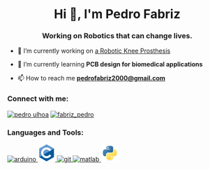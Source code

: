 <h1 align="center">Hi 👋, I'm Pedro Fabriz</h1>
<h3 align="center">Working on Robotics that can change lives.</h3>

- 🔭 I’m currently working on [a Robotic Knee Prosthesis](https://www.linkedin.com/posts/rafhael-m-andrade-04029216a_robotics-prosthetics-activity-6963664689520107521-OdI1?utm_source=share&utm_medium=member_desktop)

- 🌱 I’m currently learning **PCB design for biomedical applications**

- 📫 How to reach me **pedrofabriz2000@gmail.com**

<h3 align="left">Connect with me:</h3>
<p align="left">
<a href="https://linkedin.com/in/pedro ulhoa" target="blank"><img align="center" src="https://raw.githubusercontent.com/rahuldkjain/github-profile-readme-generator/master/src/images/icons/Social/linked-in-alt.svg" alt="pedro ulhoa" height="30" width="40" /></a>
<a href="https://instagram.com/fabriz_pedro" target="blank"><img align="center" src="https://raw.githubusercontent.com/rahuldkjain/github-profile-readme-generator/master/src/images/icons/Social/instagram.svg" alt="fabriz_pedro" height="30" width="40" /></a>
</p>

<h3 align="left">Languages and Tools:</h3>
<p align="left"> <a href="https://www.arduino.cc/" target="_blank" rel="noreferrer"> <img src="https://cdn.worldvectorlogo.com/logos/arduino-1.svg" alt="arduino" width="40" height="40"/> </a> <a href="https://www.cprogramming.com/" target="_blank" rel="noreferrer"> <img src="https://raw.githubusercontent.com/devicons/devicon/master/icons/c/c-original.svg" alt="c" width="40" height="40"/> </a> <a href="https://git-scm.com/" target="_blank" rel="noreferrer"> <img src="https://www.vectorlogo.zone/logos/git-scm/git-scm-icon.svg" alt="git" width="40" height="40"/> </a> <a href="https://www.mathworks.com/" target="_blank" rel="noreferrer"> <img src="https://upload.wikimedia.org/wikipedia/commons/2/21/Matlab_Logo.png" alt="matlab" width="40" height="40"/> </a> <a href="https://www.python.org" target="_blank" rel="noreferrer"> <img src="https://raw.githubusercontent.com/devicons/devicon/master/icons/python/python-original.svg" alt="python" width="40" height="40"/> </a> </p>
